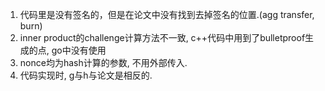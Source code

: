 1. 代码里是没有签名的，但是在论文中没有找到去掉签名的位置.(agg transfer, burn)
2. inner product的challenge计算方法不一致, c++代码中用到了bulletproof生成的点, go中没有使用
3. nonce均为hash计算的参数, 不用外部传入.
4. 代码实现时, g与h与论文是相反的.